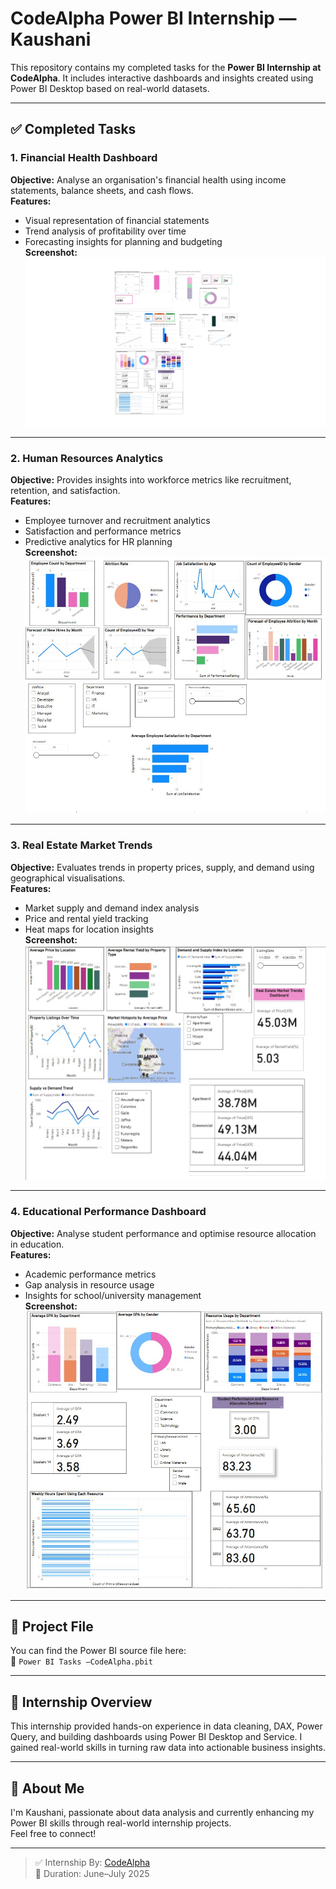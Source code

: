 # CodeAlpha Power BI Internship — Kaushani

This repository contains my completed tasks for the **Power BI Internship at CodeAlpha**. It includes interactive dashboards and insights created using Power BI Desktop based on real-world datasets.

---

## ✅ Completed Tasks

### 1. Financial Health Dashboard
**Objective:** Analyse an organisation's financial health using income statements, balance sheets, and cash flows.  
**Features:**
- Visual representation of financial statements  
- Trend analysis of profitability over time  
- Forecasting insights for planning and budgeting  
**Screenshot:**  
![Financial Health Dashboard](https://github.com/Lilly11-cloud/CodeAlpha_Kaushani/blob/main/Financial%20Health%20Dashboard.png)

---

### 2. Human Resources Analytics
**Objective:** Provides insights into workforce metrics like recruitment, retention, and satisfaction.  
**Features:**
- Employee turnover and recruitment analytics  
- Satisfaction and performance metrics  
- Predictive analytics for HR planning  
**Screenshot:**  
![Human Resources Analytics](https://github.com/Lilly11-cloud/CodeAlpha_Kaushani/blob/main/Human%20Resourse%20Analaysis.jpg)

---

### 3. Real Estate Market Trends
**Objective:** Evaluates trends in property prices, supply, and demand using geographical visualisations.  
**Features:**
- Market supply and demand index analysis  
- Price and rental yield tracking  
- Heat maps for location insights  
**Screenshot:**  
![Real Estate Market Trends](https://github.com/Lilly11-cloud/CodeAlpha_Kaushani/blob/main/Real%20Estate%20Market%20Trendes.jpg)

---

### 4. Educational Performance Dashboard
**Objective:** Analyse student performance and optimise resource allocation in education.  
**Features:**
- Academic performance metrics  
- Gap analysis in resource usage  
- Insights for school/university management  
**Screenshot:**  
![Educational Performance](https://github.com/Lilly11-cloud/CodeAlpha_Kaushani/blob/main/Educational%20Performance.jpg)

---

## 📁 Project File
You can find the Power BI source file here:  
🔗 `Power BI Tasks —CodeAlpha.pbit`

---

## 📌 Internship Overview
This internship provided hands-on experience in data cleaning, DAX, Power Query, and building dashboards using Power BI Desktop and Service. I gained real-world skills in turning raw data into actionable business insights.

---

## 📝 About Me
I'm Kaushani, passionate about data analysis and currently enhancing my Power BI skills through real-world internship projects.  
Feel free to connect!

---

> ✅ Internship By: [CodeAlpha](https://www.codealpha.tech)  
> 📅 Duration: June–July 2025  



